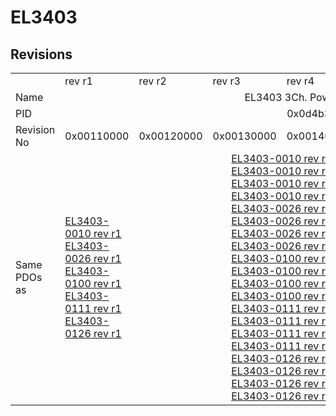 # EL3403

## Revisions
<table>
<tr>
<td></td>
<td>rev r1</td>
<td>rev r2</td>
<td>rev r3</td>
<td>rev r4</td>
<td>rev r5</td>
<td>rev r6</td>
<td>rev r7</td>
</tr>
<tr>
<td>Name</td>
<td colspan=7 align="center">EL3403 3Ch. Power Measuring</td>
</tr>
<tr>
<td>PID</td>
<td colspan=7 align="center">0x0d4b3052</td>
</tr>
<tr>
<td>Revision No</td>
<td>0x00110000</td>
<td>0x00120000</td>
<td>0x00130000</td>
<td>0x00140000</td>
<td>0x00150000</td>
<td>0x00160000</td>
<td>0x00170000</td>
</tr>
<tr>
<td>Same PDOs as</td>
<td><a href="EL3403-0010.md">EL3403-0010 rev r1</a><br/><a href="EL3403-0026.md">EL3403-0026 rev r1</a><br/><a href="EL3403-0100.md">EL3403-0100 rev r1</a><br/><a href="EL3403-0111.md">EL3403-0111 rev r1</a><br/><a href="EL3403-0126.md">EL3403-0126 rev r1</a></td>
<td colspan=4 align="center"><a href="EL3403-0010.md">EL3403-0010 rev r2</a><br/><a href="EL3403-0010.md">EL3403-0010 rev r3</a><br/><a href="EL3403-0010.md">EL3403-0010 rev r4</a><br/><a href="EL3403-0010.md">EL3403-0010 rev r5</a><br/><a href="EL3403-0026.md">EL3403-0026 rev r2</a><br/><a href="EL3403-0026.md">EL3403-0026 rev r3</a><br/><a href="EL3403-0026.md">EL3403-0026 rev r4</a><br/><a href="EL3403-0026.md">EL3403-0026 rev r5</a><br/><a href="EL3403-0100.md">EL3403-0100 rev r2</a><br/><a href="EL3403-0100.md">EL3403-0100 rev r3</a><br/><a href="EL3403-0100.md">EL3403-0100 rev r4</a><br/><a href="EL3403-0100.md">EL3403-0100 rev r5</a><br/><a href="EL3403-0111.md">EL3403-0111 rev r2</a><br/><a href="EL3403-0111.md">EL3403-0111 rev r3</a><br/><a href="EL3403-0111.md">EL3403-0111 rev r4</a><br/><a href="EL3403-0111.md">EL3403-0111 rev r5</a><br/><a href="EL3403-0126.md">EL3403-0126 rev r2</a><br/><a href="EL3403-0126.md">EL3403-0126 rev r3</a><br/><a href="EL3403-0126.md">EL3403-0126 rev r4</a><br/><a href="EL3403-0126.md">EL3403-0126 rev r5</a></td>
<td colspan=2 align="center"><a href="EL3403-0010.md">EL3403-0010 rev r6</a><br/><a href="EL3403-0010.md">EL3403-0010 rev r7</a><br/><a href="EL3403-0010.md">EL3403-0010 rev r8</a><br/><a href="EL3403-0026.md">EL3403-0026 rev r6</a><br/><a href="EL3403-0026.md">EL3403-0026 rev r7</a><br/><a href="EL3403-0026.md">EL3403-0026 rev r8</a><br/><a href="EL3403-0100.md">EL3403-0100 rev r6</a><br/><a href="EL3403-0100.md">EL3403-0100 rev r7</a><br/><a href="EL3403-0100.md">EL3403-0100 rev r8</a><br/><a href="EL3403-0111.md">EL3403-0111 rev r6</a><br/><a href="EL3403-0111.md">EL3403-0111 rev r7</a><br/><a href="EL3403-0111.md">EL3403-0111 rev r8</a><br/><a href="EL3403-0126.md">EL3403-0126 rev r6</a><br/><a href="EL3403-0126.md">EL3403-0126 rev r7</a><br/><a href="EL3403-0126.md">EL3403-0126 rev r8</a><br/><a href="EL3403-0333.md">EL3403-0333 rev r7</a><br/><a href="EL3403-0333.md">EL3403-0333 rev r8</a></td>
</tr>
</table>
